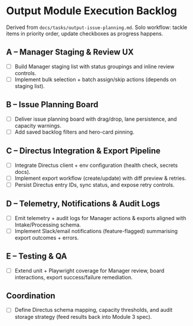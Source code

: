 # Output Module Execution Backlog

Derived from `docs/tasks/output-issue-planning.md`. Solo workflow: tackle items in priority order, update checkboxes as progress happens.

## A – Manager Staging & Review UX
- [ ] Build Manager staging list with status groupings and inline review controls.
- [ ] Implement bulk selection + batch assign/skip actions (depends on staging list).

## B – Issue Planning Board
- [ ] Deliver issue planning board with drag/drop, lane persistence, and capacity warnings.
- [ ] Add saved backlog filters and hero-card pinning.

## C – Directus Integration & Export Pipeline
- [ ] Integrate Directus client + env configuration (health check, secrets docs).
- [ ] Implement export workflow (create/update) with diff preview & retries.
- [ ] Persist Directus entry IDs, sync status, and expose retry controls.

## D – Telemetry, Notifications & Audit Logs
- [ ] Emit telemetry + audit logs for Manager actions & exports aligned with Intake/Processing schema.
- [ ] Implement Slack/email notifications (feature-flagged) summarising export outcomes + errors.

## E – Testing & QA
- [ ] Extend unit + Playwright coverage for Manager review, board interactions, export success/failure remediation.

## Coordination
- [ ] Define Directus schema mapping, capacity thresholds, and audit storage strategy (feed results back into Module 3 spec).
